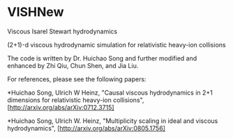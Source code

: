 VISHNew
=======

Viscous Isarel Stewart hydrodynamics

(2+1)-d viscous hydrodynamic simulation for relativistic heavy-ion collisions

The code is written by Dr. Huichao Song and further modified and enhanced by Zhi Qiu, Chun Shen, and Jia Liu. 

For references, please see the following papers:

*Huichao Song, Ulrich W Heinz, "Causal viscous hydrodynamics in 2+1 dimensions for relativistic heavy-ion collisions", 
[http://arxiv.org/abs/arXiv:0712.3715]

*Huichao Song, Ulrich W. Heinz, "Multiplicity scaling in ideal and viscous hydrodynamics",
[http://arxiv.org/abs/arXiv:0805.1756]
